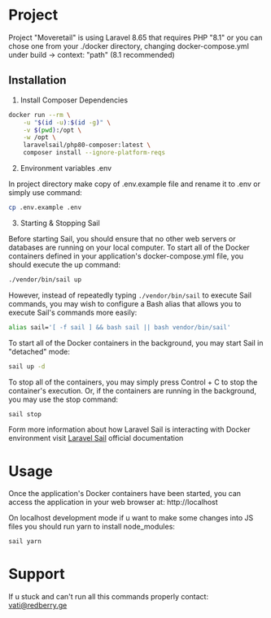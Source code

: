 # Project

Project "Moveretail" is using Laravel 8.65 that requires PHP "8.1" or you can chose one from your ./docker directory, changing docker-compose.yml under build -> context: "path" (8.1 recommended)

## Installation

1. Install Composer Dependencies

```bash
docker run --rm \
    -u "$(id -u):$(id -g)" \
    -v $(pwd):/opt \
    -w /opt \
    laravelsail/php80-composer:latest \
    composer install --ignore-platform-reqs
```
2. Environment variables .env

In project directory make copy of .env.example file and rename it to .env
or simply use command:
```bash
cp .env.example .env
```

3. Starting & Stopping Sail

Before starting Sail, you should ensure that no other web servers or databases are running on your local computer. To start all of the Docker containers defined in your application's docker-compose.yml file, you should execute the up command:

```bash
./vendor/bin/sail up
```
However, instead of repeatedly typing `./vendor/bin/sail` to execute Sail commands, you may wish to configure a Bash alias that allows you to execute Sail's commands more easily:

```bash
alias sail='[ -f sail ] && bash sail || bash vendor/bin/sail'
```

To start all of the Docker containers in the background, you may start Sail in "detached" mode:
```bash
sail up -d
```
To stop all of the containers, you may simply press Control + C to stop the container's execution. Or, if the containers are running in the background, you may use the stop command:
```bash
sail stop
```
Form more information about how Laravel Sail is interacting with Docker environment visit [Laravel Sail](https://laravel.com/docs/8.x/sail) official documentation

# Usage

Once the application's Docker containers have been started, you can access the application in your web browser at: http://localhost

On localhost development mode if u want to make some changes into JS files you should run yarn to install node_modules:

```bash
sail yarn
```

# Support

If u stuck and can't run all this commands properly contact: [vati@redberry.ge](mailto:vati@redberry.ge)